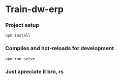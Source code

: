 # Train-dw-erp 

### Project setup
```
npm install
```

### Compiles and hot-reloads for development
```
npm run serve
```

### Just apreciate it bro, rs